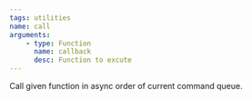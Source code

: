 ```yaml
---
tags: utilities
name: call
arguments:
    - type: Function
      name: callback
      desc: Function to excute
---
```


Call given function in async order of current command queue.